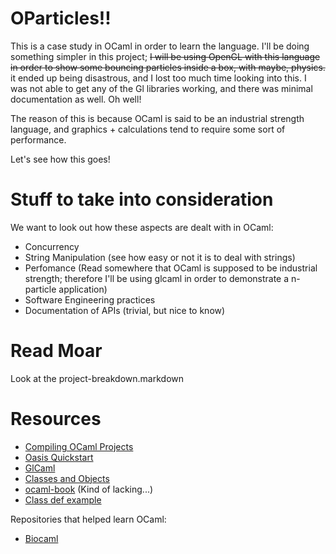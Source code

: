 OParticles!!
============

This is a case study in OCaml in order to learn the language. I'll be doing 
something simpler in this project; ~~I will be using OpenGL with this language
in order to show some bouncing particles inside a box, with maybe, physics.~~
it ended up being disastrous, and I lost too much time looking into this. I was
not able to get any of the Gl libraries working, and there was minimal 
documentation as well. Oh well!

The reason of this is because OCaml is said to be an industrial strength 
language, and graphics + calculations tend to require some sort of performance. 

Let's see how this goes!

Stuff to take into consideration
================================

We want to look out how these aspects are dealt with in OCaml: 

* Concurrency
* String Manipulation (see how easy or not it is to deal with strings)
* Perfomance (Read somewhere that OCaml is supposed to be industrial strength;
therefore I'll be using glcaml in order to demonstrate a n-particle
application)
* Software Engineering practices
* Documentation of APIs (trivial, but nice to know)

Read Moar
=========
Look at the project-breakdown.markdown

Resources
=========

* [Compiling OCaml Projects](http://ocaml.org/tutorials/compiling_ocaml_projects.html)
* [Oasis Quickstart](http://oasis.forge.ocamlcore.org/quickstart.html)
* [GlCaml](http://glcaml.sourceforge.net/)
* [Classes and Objects](http://caml.inria.fr/pub/docs/manual-ocaml-4.00/manual005.html)
* [ocaml-book](https://github.com/bobzhang/ocaml-book) (Kind of lacking...)
* [Class def example](https://github.com/ocaml-batteries-team/batteries-included/blob/1fde353b151ea6487d6c5a90b3b9db3c485f5ff8/src/batIO.mli#L775)

Repositories that helped learn OCaml:
* [Biocaml](https://github.com/biocaml/biocaml)

